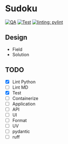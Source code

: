 # Sudoku

[![QA](https://github.com/koenighotze/coding-challenge-72-sudoku/actions/workflows/qa.yml/badge.svg)](https://github.com/koenighotze/coding-challenge-72-sudoku/actions/workflows/qa.yml)
[![Test](https://github.com/koenighotze/coding-challenge-72-sudoku/actions/workflows/test.yml/badge.svg)](https://github.com/koenighotze/coding-challenge-72-sudoku/actions/workflows/test.yml)
[![linting: pylint](https://img.shields.io/badge/linting-pylint-yellowgreen)](https://github.com/pylint-dev/pylint)


## Design

- Field
- Solution


## TODO

- [x] Lint Python
- [ ] Lint MD
- [x] Test
- [ ] Containerize
- [ ] Application
- [ ] API
- [ ] UI
- [ ] Format
- [ ] UV
- [ ] pydantic
- [ ] ruff
